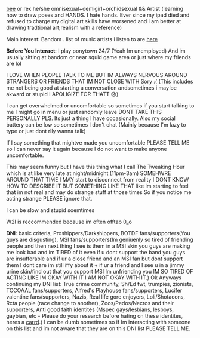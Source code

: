 [bee](https://pronouns.cc/@sws) or rex he/she omnisexual+demigirl+orchidsexual && Artist (learning how to draw poses and HANDS. I hate hands. Ever since my ipad died and refused to charge my digital art skills have worsened and i am better at drawing tradtional art;realism with a reference)

Main interest: Bandom . list of music artists i listen to are [here](https://rentry.co/went)

**Before You Interact**: I play ponytown 24/7 (Yeah Im unemployed) And im usually sitting at bandom or near squid game area or just where my friends are lol

I LOVE WHEN PEOPLE TALK TO ME BUT IM ALWAYS NERVOUS AROUND STRANGERS OR FRIENDS THAT IM NOT CLOSE WITH Sory :( (This includes me not being good at starting a conversation andsometimes i may be akward or stupid I APOLIGIZE FOR THATT ☹)

I can get overwhelmed or uncomfortable so sometimes if you start talking to me I might go in menu or just randomly leave DONT TAKE THIS PERSONALLY PLS. Its just a thing I have occasionally. Also my social battery can be low so sometimes I don't chat (Mainly because I'm lazy to type or just dont rlly wanna talk)

If I say something that mightve made you uncomfortable PLEASE TELL ME so I can never say it again because I do not want to make anyone uncomfortable.

This may seem funny but I have this thing what I call The Tweaking Hour which is at like very late at night/midnight (11pm-3am) SOMEHWRE AROUND THAT TIME I MAY start to disconnect from reality I DONT KNOW HOW TO DESCRIBE IT BUT SOMETHING LIKE THAT like Im starting to feel that im not real and may do strange stuff at those times So if you notice me acting strange PLEASE ignore that.

I can be slow and stupid soemtimes

W2I is reccommended because im often offtab 0_o

**DNI**: basic criteria, Proshippers/Darkshippers, BOTDF fans/supporters(You guys are disgusting), MSI fans/supporters(Im geniuenly so tired of friending people and then next thing I see is them in a MSI skin you guys are making me look bad and im TIRED of it even if u dont support the band you guys are insufferable and if ur a close friend and an MSI fan but dont support them I dont care im still iffy about it + if ur a friend and I see u in a jimmy urine skin/find out that you support MSI Im unfriending you IM SO TIRED OF ACTING LIKE IM OKAY WITH IT I AM NOT OKAY WITH IT.) Ok Anyways continuing my DNI list: True crime community, Sh/Ed twt, trumpies, zionists, TCCOAAL fans/supporters, Alfred's Playhouse fans/supporters, Lucifer valentine fans/supporters, Nazis, Real life gore enjoyers, Loli/Shotacons, Rcta people (race change to another), Zoos/Pedos/Necros and their supporters, Anti good faith identites (Mspec gays/lesbians, lesboys, gaybian, etc - Please do your research before hating on these identites, heres a [carrd](https://lesboyguide.carrd.co/).) I can be dumb sometimes so if Im interacting with someone on this list and im not aware that they are on this DNI list PLEASE TELL ME.
